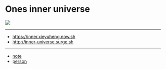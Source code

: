 # Ones inner universe

![](https://github.com/xieyuheng/image-link/raw/master/ghost-in-the-shell/cute-small.png)

------

- https://inner.xieyuheng.now.sh
- http://inner-universe.surge.sh

---

- [note](/docs/source/_posts/note)
- [person](/docs/source/_posts/person)
